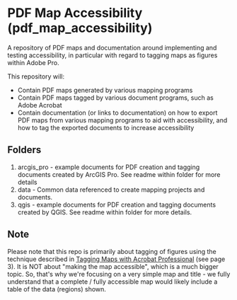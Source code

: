 # PDF Map Accessibility (pdf_map_accessibility)
A repository of PDF maps and documentation around implementing and testing accessibility, in particular with regard to tagging maps as figures within Adobe Pro.

This repository will:

- Contain PDF maps generated by various mapping programs
- Contain PDF maps tagged by various document programs, such as Adobe Acrobat
- Contain documentation (or links to documentation) on how to export PDF maps from various mapping programs to aid with accessibility, and how to tag the exported documents to increase accessibility

## Folders
1. arcgis_pro - example documents for PDF creation and tagging documents created by ArcGIS Pro. See readme within folder for more details
2. data - Common data referenced to create mapping projects and documents.
3. qgis - example documents for PDF creation and tagging documents created by QGIS. See readme within folder for more details.

## Note
Please note that this repo is primarily about tagging of figures using the technique described in [Tagging Maps with Acrobat Professional](https://mn.gov/mnit/assets/map-tagging-acrobat-professional_tcm38-382613.pdf) (see page 3). It is NOT about "making the map accessible", which is a much bigger topic. So, that's why we're focusing on a very simple map and title - we fully understand that a complete / fully accessible map would likely include a table of the data (regions) shown.
